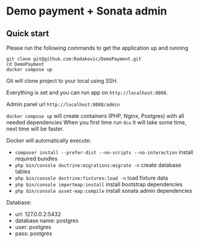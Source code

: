 # Demo payment + Sonata admin


## Quick start

Please run the following commands to get the application up and running

```shell
git clone git@github.com:Radakovic/DemoPayment.git
cd DemoPayment
docker compose up
```
Git will clone project to your local using SSH.

Everything is set and you can run app on `http://localhost:8088`.

Admin panel url `http://localhost:8088/admin`

`docker compose up` will create containers (PHP, Nginx, Postgres) with all needed dependencies 
When you first time run `dcu` it will take some time, next time will be faster.

Docker will automatically execute:
- `composer install --prefer-dist --no-scripts --no-interaction` install required bundles
- `php bin/console doctrine:migrations:migrate -n` create database tables
- `php bin/console doctrine:fixtures:load -n` load fixture data
- `php bin/console importmap:install` install bootstrap dependencies
- `php bin/console asset-map:compile` install sonata admin dependencies



Database:
- url: 127.0.0.2:5432
- database name: postgres
- user: postgres
- pass: postgres
